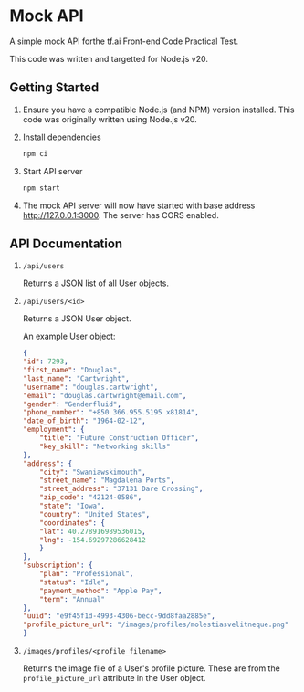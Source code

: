 Mock API
========

A simple mock API forthe tf.ai Front-end Code Practical Test.

This code was written and targetted for Node.js v20.

Getting Started
---------------

1. Ensure you have a compatible Node.js (and NPM) version installed. This code was originally written using Node.js v20.

2. Install dependencies

   ```sh
   npm ci
   ```

3. Start API server

   ```sh
   npm start
   ```

4. The mock API server will now have started with base address <http://127.0.0.1:3000>. The server has CORS enabled.

API Documentation
-----------------

 1. `/api/users`

    Returns a JSON list of all User objects.

 2. `/api/users/<id>`

    Returns a JSON User object.

    An example User object:

    ```json
    {
    "id": 7293,
    "first_name": "Douglas",
    "last_name": "Cartwright",
    "username": "douglas.cartwright",
    "email": "douglas.cartwright@email.com",
    "gender": "Genderfluid",
    "phone_number": "+850 366.955.5195 x81814",
    "date_of_birth": "1964-02-12",
    "employment": {
        "title": "Future Construction Officer",
        "key_skill": "Networking skills"
    },
    "address": {
        "city": "Swaniawskimouth",
        "street_name": "Magdalena Ports",
        "street_address": "37131 Dare Crossing",
        "zip_code": "42124-0586",
        "state": "Iowa",
        "country": "United States",
        "coordinates": {
        "lat": 40.278916989536015,
        "lng": -154.69297286628412
        }
    },
    "subscription": {
        "plan": "Professional",
        "status": "Idle",
        "payment_method": "Apple Pay",
        "term": "Annual"
    },
    "uuid": "e9f45f1d-4993-4306-becc-9dd8faa2885e",
    "profile_picture_url": "/images/profiles/molestiasvelitneque.png"
    }
    ```

 3. `/images/profiles/<profile_filename>`

    Returns the image file of a User's profile picture. These are from the `profile_picture_url` attribute in the User object.
